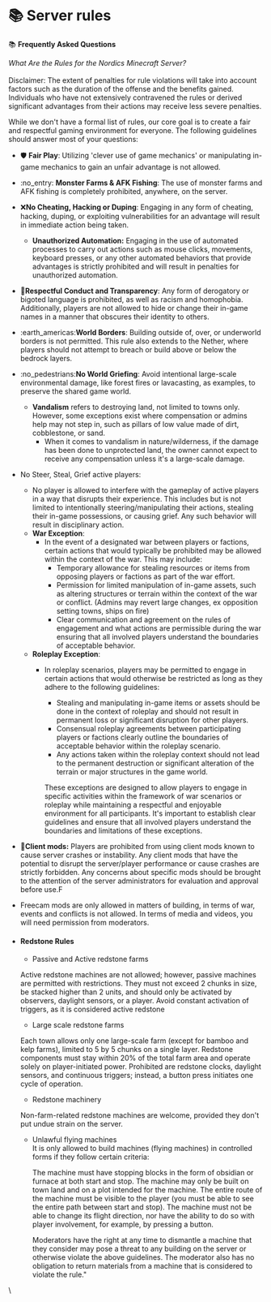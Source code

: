 # 📚 Server rules

:books: **Frequently Asked Questions**&#x20;

_What Are the Rules for the Nordics Minecraft Server?_ \
\
Disclaimer: The extent of penalties for rule violations will take into account factors such as the duration of the offense and the benefits gained. Individuals who have not extensively contravened the rules or derived significant advantages from their actions may receive less severe penalties.

While we don't have a formal list of rules, our core goal is to create a fair and respectful gaming environment for everyone. The following guidelines should answer most of your questions:

* :shield: **Fair Play**: Utilizing 'clever use of game mechanics' or manipulating in-game mechanics to gain an unfair advantage is not allowed.
* :no\_entry: **Monster Farms & AFK Fishing**: The use of monster farms and AFK fishing is completely prohibited, anywhere, on the server.
* :x:**No Cheating, Hacking or Duping**: Engaging in any form of cheating, hacking, duping, or exploiting vulnerabilities for an advantage will result in immediate action being taken.
  * **Unauthorized Automation:** Engaging in the use of automated processes to carry out actions such as mouse clicks, movements, keyboard presses, or any other automated behaviors that provide advantages is strictly prohibited and will result in penalties for unauthorized automation.
* :handshake:**Respectful Conduct and Transparency**: Any form of derogatory or bigoted language is prohibited, as well as racism and homophobia. Additionally, players are not allowed to hide or change their in-game names in a manner that obscures their identity to others.
* :earth\_americas:**World Borders**: Building outside of, over, or underworld borders is not permitted. This rule also extends to the Nether, where players should not attempt to breach or build above or below the bedrock layers.
* :no\_pedestrians:**No World Griefing**: Avoid intentional large-scale environmental damage, like forest fires or lavacasting, as examples, to preserve the shared game world.
  * **Vandalism** refers to destroying land, not limited to towns only. However, some exceptions exist where compensation or admins help may not step in, such as pillars of low value made of dirt, cobblestone, or sand.
    * When it comes to vandalism in nature/wilderness, if the damage has been done to unprotected land, the owner cannot expect to receive any compensation unless it's a large-scale damage.
* No Steer, Steal, Grief active players:
  * No player is allowed to interfere with the gameplay of active players in a way that disrupts their experience. This includes but is not limited to intentionally steering/manipulating their actions, stealing their in-game possessions, or causing grief. Any such behavior will result in disciplinary action.&#x20;
  * **War Exception**:
    * In the event of a designated war between players or factions, certain actions that would typically be prohibited may be allowed within the context of the war. This may include:
      * Temporary allowance for stealing resources or items from opposing players or factions as part of the war effort.
      * Permission for limited manipulation of in-game assets, such as altering structures or terrain within the context of the war or conflict. (Admins may revert large changes, ex opposition setting towns, ships on fire)
      * Clear communication and agreement on the rules of engagement and what actions are permissible during the war ensuring that all involved players understand the boundaries of acceptable behavior.
  * **Roleplay Exception**:
    *   In roleplay scenarios, players may be permitted to engage in certain actions that would otherwise be restricted as long as they adhere to the following guidelines:

        * Stealing and manipulating in-game items or assets should be done in the context of roleplay and should not result in permanent loss or significant disruption for other players.
        * Consensual roleplay agreements between participating players or factions clearly outline the boundaries of acceptable behavior within the roleplay scenario.
        * Any actions taken within the roleplay context should not lead to the permanent destruction or significant alteration of the terrain or major structures in the game world.

        These exceptions are designed to allow players to engage in specific activities within the framework of war scenarios or roleplay while maintaining a respectful and enjoyable environment for all participants. It's important to establish clear guidelines and ensure that all involved players understand the boundaries and limitations of these exceptions.
* :scroll:**Client mods:** Players are prohibited from using client mods known to cause server crashes or instability. Any client mods that have the potential to disrupt the server/player performance or cause crashes are strictly forbidden. Any concerns about specific mods should be brought to the attention of the server administrators for evaluation and approval before use.F
* Freecam mods are only allowed in matters of building, in terms of war, events and conflicts is not allowed. In terms of media and videos, you will need permission from moderators.
*   #### Redstone Rules

    * Passive and Active redstone farms

    Active redstone machines are not allowed; however, passive machines are permitted with restrictions. They must not exceed 2 chunks in size, be stacked higher than 2 units, and should only be activated by observers, daylight sensors, or a player. Avoid constant activation of triggers, as it is considered active redstone

    * &#x20;Large scale redstone farms

    Each town allows only one large-scale farm (except for bamboo and kelp farms), limited to 5 by 5 chunks on a single layer. Redstone components must stay within 20% of the total farm area and operate solely on player-initiated power. Prohibited are redstone clocks, daylight sensors, and continuous triggers; instead, a button press initiates one cycle of operation.

    * Redstone machinery

    Non-farm-related redstone machines are welcome, provided they don't put undue strain on the server.

    *   &#x20;Unlawful flying machines \
        It is only allowed to build machines (flying machines) in controlled forms if they follow certain criteria:

        The machine must have stopping blocks in the form of obsidian or furnace at both start and stop. The machine may only be built on town land and on a plot intended for the machine. The entire route of the machine must be visible to the player (you must be able to see the entire path between start and stop). The machine must not be able to change its flight direction, nor have the ability to do so with player involvement, for example, by pressing a button.

        Moderators have the right at any time to dismantle a machine that they consider may pose a threat to any building on the server or otherwise violate the above guidelines. The moderator also has no obligation to return materials from a machine that is considered to violate the rule."

\

